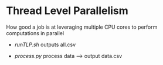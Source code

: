 # Thread Level Parallelism
How good a job is at leveraging multiple CPU cores to perform computations in parallel

* *runTLP.sh* outputs all.csv

* *process.py* process data --> output data.csv